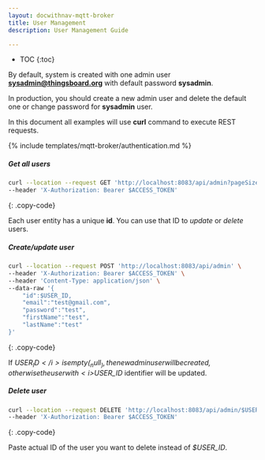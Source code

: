 ```yaml
---
layout: docwithnav-mqtt-broker
title: User Management
description: User Management Guide

---
```


* TOC
{:toc}

By default, system is created with one admin user **sysadmin@thingsboard.org** with default password **sysadmin**.

In production, you should create a new admin user and delete the default one or change password for **sysadmin** user.

In this document all examples will use **curl** command to execute REST requests.

{% include templates/mqtt-broker/authentication.md %}

##### Get all users

```bash
curl --location --request GET 'http://localhost:8083/api/admin?pageSize=50&page=0' \
--header 'X-Authorization: Bearer $ACCESS_TOKEN'
```
{: .copy-code}

Each user entity has a unique **id**. You can use that ID to _update_ or _delete_ users.

##### Create/update user

```bash
curl --location --request POST 'http://localhost:8083/api/admin' \
--header 'X-Authorization: Bearer $ACCESS_TOKEN' \
--header 'Content-Type: application/json' \
--data-raw '{
    "id":$USER_ID,
    "email":"test@gmail.com",
    "password":"test",
    "firstName":"test",
    "lastName":"test"
}'
```
{: .copy-code}

If <i>$USER_ID</i> is empty (_null_), the new admin user will be created, otherwise the user with <i>$USER_ID</i> identifier will be updated.

##### Delete user

```bash
curl --location --request DELETE 'http://localhost:8083/api/admin/$USER_ID' \
--header 'X-Authorization: Bearer $ACCESS_TOKEN'
```
{: .copy-code}

Paste actual ID of the user you want to delete instead of <i>$USER_ID</i>.